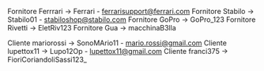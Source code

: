 Fornitore Ferrrari -> Ferrari - ferrarisupport@ferrari.com
Fornitore Stabilo -> Stabilo01 - stabiloshop@stabilo.com
Fornitore GoPro -> GoPro_123
Fornitore Rivetti -> EletRiv123
Fornitore Gua -> macchinaB3lla

Cliente mariorossi -> SonoMArio11 - mario.rossi@gmail.com
Cliente lupettox11 -> Lupo12Op - lupettox11@gmail.com
Cliente franci375 -> FioriCoriandoliSassi123_